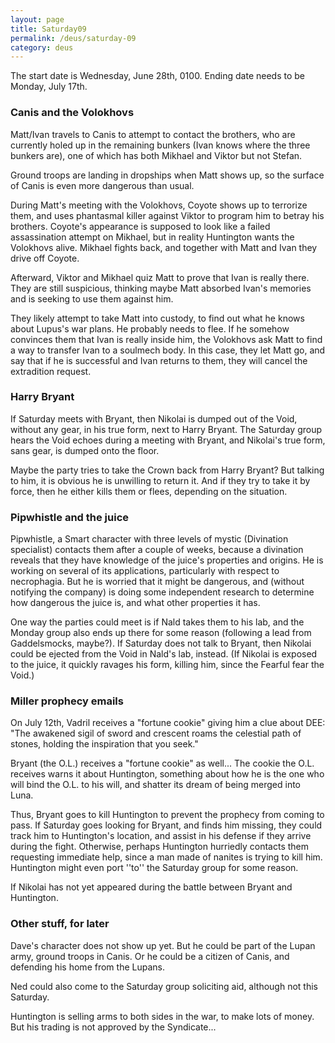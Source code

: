 ```yaml
---
layout: page
title: Saturday09
permalink: /deus/saturday-09
category: deus
---
```

The start date is Wednesday, June 28th, 0100.
Ending date needs to be Monday, July 17th.


### Canis and the Volokhovs

Matt/Ivan travels to Canis to attempt to contact the brothers, who are currently holed up in the remaining bunkers (Ivan knows where the three bunkers are), one of which has both Mikhael and Viktor but not Stefan.

Ground troops are landing in dropships when Matt shows up, so the surface of Canis is even more dangerous than usual.

During Matt's meeting with the Volokhovs, Coyote shows up to terrorize them, and uses phantasmal killer against Viktor to program him to betray his brothers. Coyote's appearance is supposed to look like a failed assassination attempt on Mikhael, but in reality Huntington wants the Volokhovs alive. Mikhael fights back, and together with Matt and Ivan they drive off Coyote.

Afterward, Viktor and Mikhael quiz Matt to prove that Ivan is really there. They are still suspicious, thinking maybe Matt absorbed Ivan's memories and is seeking to use them against him.

They likely attempt to take Matt into custody, to find out what he knows about Lupus's war plans. He probably needs to flee. If he somehow convinces them that Ivan is really inside him, the Volokhovs ask Matt to find a way to transfer Ivan to a soulmech body. In this case, they let Matt go, and say that if he is successful and Ivan returns to them, they will cancel the extradition request.


### Harry Bryant

If Saturday meets with Bryant, then Nikolai is dumped out of the Void, without any gear, in his true form, next to Harry Bryant. The Saturday group hears the Void echoes during a meeting with Bryant, and Nikolai's true form, sans gear, is dumped onto the floor.

Maybe the party tries to take the Crown back from Harry Bryant? But talking to him, it is obvious he is unwilling to return it. And if they try to take it by force, then he either kills them or flees, depending on the situation.


### Pipwhistle and the juice

Pipwhistle, a Smart character with three levels of mystic (Divination specialist) contacts them after a couple of weeks, because a divination reveals that they have knowledge of the juice's properties and origins. He is working on several of its applications, particularly with respect to necrophagia. But he is worried that it might be dangerous, and (without notifying the company) is doing some independent research to determine how dangerous the juice is, and what other properties it has.

One way the parties could meet is if Nald takes them to his lab, and the Monday group also ends up there for some reason (following a lead from Gaddelsmocks, maybe?). If Saturday does not talk to Bryant, then Nikolai could be ejected from the Void in Nald's lab, instead. (If Nikolai is exposed to the juice, it quickly ravages his form, killing him, since the Fearful fear the Void.)


### Miller prophecy emails

On July 12th, Vadril receives a &quot;fortune cookie&quot; giving him a clue about DEE: &quot;The awakened sigil of sword and crescent roams the celestial path of stones, holding the inspiration that you seek.&quot;

Bryant (the O.L.) receives a &quot;fortune cookie&quot; as well... The cookie the O.L. receives warns it about Huntington, something about how he is the one who will bind the O.L. to his will, and shatter its dream of being merged into Luna.

Thus, Bryant goes to kill Huntington to prevent the prophecy from coming to pass. If Saturday goes looking for Bryant, and finds him missing, they could track him to Huntington's location, and assist in his defense if they arrive during the fight. Otherwise, perhaps Huntington hurriedly contacts them requesting immediate help, since a man made of nanites is trying to kill him. Huntington might even port ''to'' the Saturday group for some reason.

If Nikolai has not yet appeared during the battle between Bryant and Huntington.


### Other stuff, for later

Dave's character does not show up yet. But he could be part of the Lupan army, ground troops in Canis. Or he could be a citizen of Canis, and defending his home from the Lupans.

Ned could also come to the Saturday group soliciting aid, although not this Saturday.

Huntington is selling arms to both sides in the war, to make lots of money. But his trading is not approved by the Syndicate...
